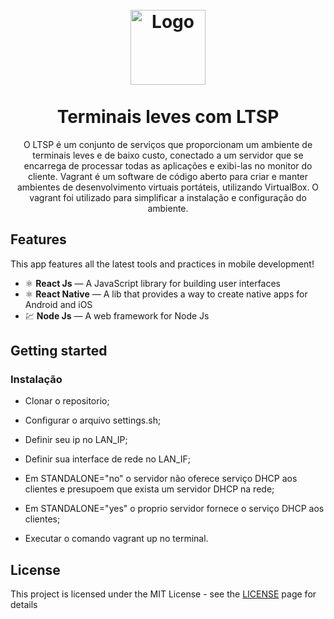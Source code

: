 <h1 align="center">
<br>
  <img src="YOUR_LOGO_URL" alt="Logo" width="120">
<br>
<br>
Terminais leves com LTSP
</h1>

<p align="center">O LTSP é um conjunto de serviços que proporcionam um ambiente de terminais leves e de baixo custo, conectado a um servidor que se encarrega de processar todas as aplicações e exibi-las no monitor do cliente.
Vagrant é um software de código aberto para criar e manter ambientes de desenvolvimento virtuais portáteis, utilizando VirtualBox.
O vagrant foi utilizado para simplificar a instalação e configuração do ambiente.</p>

## Features
[//]: # (Add the features of your project here:)
This app features all the latest tools and practices in mobile development!

- ⚛️ **React Js** — A JavaScript library for building user interfaces
- ⚛️ **React Native** — A lib that provides a way to create native apps for Android and iOS
- 💹 **Node Js** — A web framework for Node Js

## Getting started

<h3>Instalação</h3>

- Clonar o repositorio;

- Configurar o arquivo settings.sh;

- Definir seu ip no LAN_IP;

- Definir sua interface de rede no LAN_IF;

- Em STANDALONE="no" o servidor não oferece serviço DHCP aos clientes e presupoem que exista um servidor DHCP na rede;

- Em STANDALONE="yes" o proprio servidor fornece o serviço DHCP aos clientes;

- Executar o comando vagrant up no terminal.

## License

This project is licensed under the MIT License - see the [LICENSE](https://opensource.org/licenses/MIT) page for details
